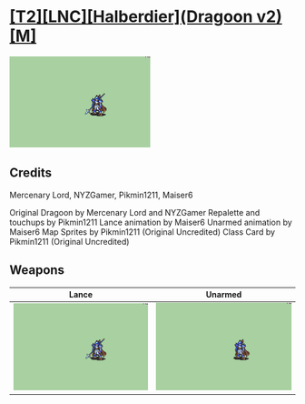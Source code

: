 # [\[T2\]\[LNC\]\[Halberdier\]\(Dragoon v2\)\[M\]](../%5BT2%5D%5BLNC%5D%5BHalberdier%5D(Dragoon%20v2)%5BM%5D)

<img src="./2.%20Lance%20(Maiser6)/Lance_000.png" alt="[T2][LNC][Halberdier](Dragoon v2)[M] standing" />

## Credits

Mercenary Lord, NYZGamer, Pikmin1211, Maiser6

Original Dragoon by Mercenary Lord and NYZGamer
Repalette and touchups by Pikmin1211
Lance animation by Maiser6
Unarmed animation by Maiser6
Map Sprites by Pikmin1211 (Original Uncredited)
Class Card by Pikmin1211 (Original Uncredited)

## Weapons


|Lance |Unarmed |
|  :---: | :---: |
| <img alt="Lance animation" src="./2.%20Lance%20(Maiser6)/Lance.gif" /> | <img alt="Unarmed animation" src="./8.%20Unarmed%20(Maiser6)/Unarmed.gif" /> |
